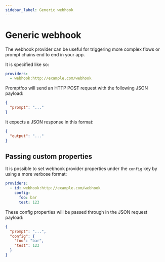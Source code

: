 ```yaml
---
sidebar_label: Generic webhook
---
```


# Generic webhook

The webhook provider can be useful for triggering more complex flows or prompt chains end to end in your app.

It is specified like so:

```yaml
providers:
  - webhook:http://example.com/webhook
```

Promptfoo will send an HTTP POST request with the following JSON payload:

```json
{
  "prompt": "..."
}
```

It expects a JSON response in this format:

```json
{
  "output": "..."
}
```

## Passing custom properties

It is possible to set webhook provider properties under the `config` key by using a more verbose format:

```yaml
providers:
  - id: webhook:http://example.com/webhook
    config:
      foo: bar
      test: 123
```

These config properties will be passed through in the JSON request payload:

```json
{
  "prompt": "...",
  "config": {
    "foo": "bar",
    "test": 123
  }
}
```
